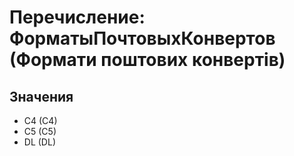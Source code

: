 ﻿# Перечисление: ФорматыПочтовыхКонвертов (Формати поштових конвертів)

## Значения

- C4 (C4)
- C5 (C5)
- DL (DL)

